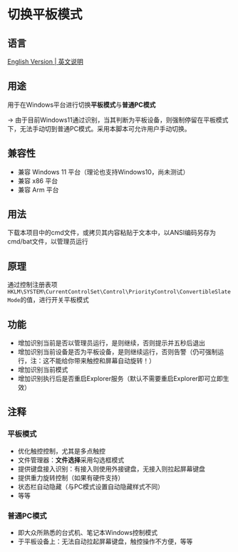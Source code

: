 # 切换平板模式
## 语言
[English Version | 英文说明](README_EN.md)
## 用途
用于在Windows平台进行切换**平板模式**与**普通PC模式**

-> 由于目前Windows11通过识别，当其判断为平板设备，则强制停留在平板模式下，无法手动切到普通PC模式。采用本脚本可允许用户手动切换。
## 兼容性
- 兼容 Windows 11 平台（理论也支持Windows10，尚未测试）
- 兼容 x86 平台
- 兼容 Arm 平台
## 用法
下载本项目中的cmd文件，或拷贝其内容粘贴于文本中，以ANSI编码另存为cmd/bat文件，以管理员运行
## 原理
通过控制注册表项`HKLM\SYSTEM\CurrentControlSet\Control\PriorityControl\ConvertibleSlateMode`的值，进行开关平板模式
## 功能
- 增加识别当前是否以管理员运行，是则继续，否则提示并五秒后退出
- 增加识别当前设备是否为平板设备，是则继续运行，否则告警（仍可强制运行，注：这不能给你带来触控和屏幕自动旋转！）
- 增加识别当前模式
- 增加识别执行后是否重启Explorer服务（默认不需要重启Explorer即可立即生效）

## 注释
### 平板模式
- 优化触控控制，尤其是多点触控
- 文件管理器：**文件选择**采用勾选框模式
- 提供键盘接入识别：有接入则使用外接键盘，无接入则拉起屏幕键盘
- 提供重力旋转控制（如果有硬件支持）
- 状态栏自动隐藏（与PC模式设置自动隐藏样式不同）
- 等等
### 普通PC模式
- 即大众所熟悉的台式机、笔记本Windows控制模式
- 于平板设备上：无法自动拉起屏幕键盘，触控操作不方便，等等

